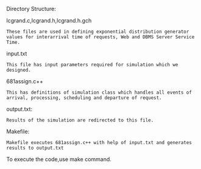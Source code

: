 Directory Structure:

lcgrand.c,lcgrand.h,lcgrand.h.gch

    These files are used in defining exponential distribution generator values for interarrival time of requests, Web and DBMS Server Service Time.



input.txt

    This file has input parameters required for simulation which we designed.



681assign.c++

    This has definitions of simulation class which handles all events of arrival, processing, scheduling and departure of request.



output.txt:

    Results of the simulation are redirected to this file.



Makefile:

    Makefile executes 681assign.c++ with help of input.txt and generates results to output.txt

    



To execute the code,use make command.
